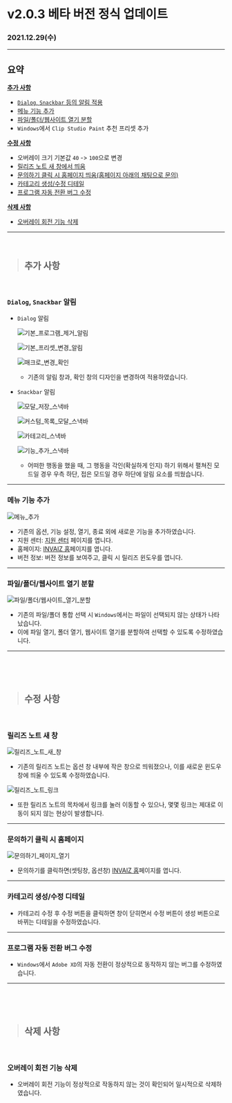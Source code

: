 # v2.0.3 베타 버전 정식 업데이트

### 2021.12.29(수)

---

## 요약

**[추가 사항](#추가-사항)**

- [`Dialog`, `Snackbar` 등의 알림 적용](#dialog-snackbar-알림)
- [메뉴 기능 추가](#메뉴-기능-추가)
- [파일/폴더/웹사이트 열기 분할](#파일폴더웹사이트-열기-분할)
- `Windows`에서 `Clip Studio Paint` 추천 프리셋 추가

**[수정 사항](#수정-사항)**

- 오버레이 크기 기본값 `40` -> `100`으로 변경
- [릴리즈 노트 새 창에서 띄움](#릴리즈-노트-새-창)
- [문의하기 클릭 시 홈페이지 띄움(홈페이지 아래의 채팅으로 문의)](#문의하기-클릭-시-홈페이지)
- [카테고리 생성/수정 디테일](#카테고리-생성수정-디테일)
- [프로그램 자동 전환 버그 수정](#프로그램-자동-전환-버그-수정)

**[삭제 사항](#삭제-사항)**

- [오버레이 회전 기능 삭제](#오버레이-회전-기능-삭제)

---

<br />

> ## 추가 사항

<br />

### `Dialog`, `Snackbar` 알림

- `Dialog` 알림

  ![기본_프로그램_제거_알림](../assets/v2.0.3/dialog/remove_program_alert.gif)

  ![기본_프리셋_변경_알림](../assets/v2.0.3/dialog/change_preset_alert.gif)

  ![매크로_변경_확인](../assets/v2.0.3/dialog/change_macro_confirm.gif)

  - 기존의 알림 창과, 확인 창의 디자인을 변경하여 적용하였습니다.

- `Snackbar` 알림

  ![모달_저장_스낵바](../assets/v2.0.3/dialog/modal_snack.gif)

  ![커스텀_목록_모달_스낵바](../assets/v2.0.3/dialog/custom_modal_snack.gif)

  ![카테고리_스낵바](../assets/v2.0.3/dialog/category_snack.gif)

  ![기능_추가_스낵바](../assets/v2.0.3/dialog/add_function_snack.gif)

  - 어떠한 행동을 했을 때, 그 행동을 각인(확실하게 인지) 하기 위해서 펼쳐진 모드일 경우 우측 하단, 접은 모드일 경우 하단에 알림 요소를 띄웠습니다.

---

### 메뉴 기능 추가

![메뉴_추가](../assets/v2.0.3/update_menu.png)

- 기존의 옵션, 기능 설정, 열기, 종료 외에 새로운 기능을 추가하였습니다.
- 지원 센터: [지원 센터](https://dynamic-position-46c.notion.site/INVAIZ-V-1-0-4174e58b8cfe4161ae3a2c0f9579a982) 페이지를 엽니다.
- 홈페이지: [INVAIZ 홈](https://www.invaiz.com/)페이지를 엽니다.
- 버전 정보: 버전 정보를 보여주고, 클릭 시 릴리즈 윈도우를 엽니다.

---

### 파일/폴더/웹사이트 열기 분할

![파일/폴더/웹사이트_열기_분할](../assets/v2.0.3/open_path_update.gif)

- 기존의 파일/폴더 통합 선택 시 `Windows`에서는 파일이 선택되지 않는 상태가 나타났습니다.
- 이에 파일 열기, 폴더 열기, 웹사이트 열기를 분할하여 선택할 수 있도록 수정하였습니다.

---

<br />
<br />
<br />

> ## 수정 사항

<br />

### 릴리즈 노트 새 창

![릴리즈_노트_새_창](../assets/v2.0.3/release_note_window.gif)

- 기존의 릴리즈 노트는 옵션 창 내부에 작은 창으로 띄워졌으나, 이를 새로운 윈도우 창에 띄울 수 있도록 수정하였습니다.

![릴리즈_노트_링크](../assets/v2.0.3/release_note_link.gif)

- 또한 릴리즈 노트의 목차에서 링크를 눌러 이동할 수 있으나, 몇몇 링크는 제대로 이동이 되지 않는 현상이 발생합니다.

---

### 문의하기 클릭 시 홈페이지

![문의하기_페이지_열기](../assets/v2.0.3/qna_home.gif)

- 문의하기를 클릭하면(셋팅창, 옵션창) [INVAIZ 홈](https://www.invaiz.com/)페이지를 엽니다.

---

### 카테고리 생성/수정 디테일

- 카테고리 수정 후 수정 버튼을 클릭하면 창이 닫히면서 수정 버튼이 생성 버튼으로 바뀌는 디테일을 수정하였습니다.

---

### 프로그램 자동 전환 버그 수정

- `Windows`에서 `Adobe XD`의 자동 전환이 정상적으로 동작하지 않는 버그를 수정하였습니다.

---

<br />
<br />
<br />

> ## 삭제 사항

<br />

### 오버레이 회전 기능 삭제

- 오버레이 회전 기능이 정상적으로 작동하지 않는 것이 확인되어 일시적으로 삭제하였습니다.
